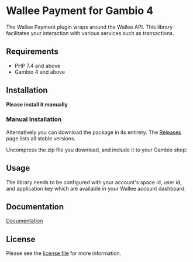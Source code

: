 

Wallee Payment for Gambio 4
=============================

The Wallee Payment plugin wraps around the Wallee API. This library facilitates your interaction with various services such as transactions.

## Requirements

- PHP 7.4 and above
- Gambio 4 and above

## Installation

**Please install it manually**

### Manual Installation

Alternatively you can download the package in its entirety. The [Releases](../../releases) page lists all stable versions.

Uncompress the zip file you download, and include it to your Gambio shop:

## Usage
The library needs to be configured with your account's space id, user id, and application key which are available in your Wallee
account dashboard.

## Documentation

[Documentation](https://github.com/wallee-payment/gambio-4/blob/master/docs/en/documentation.html)

## License

Please see the [license file](https://github.com/wallee-payment/gambio-4/blob/master/LICENSE.txt) for more information.